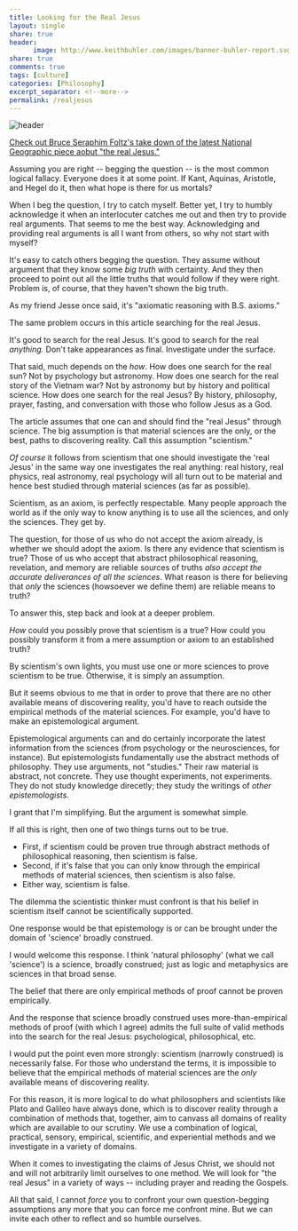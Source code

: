 ```yaml
---
title: Looking for the Real Jesus
layout: single
share: true
header:
      image: http://www.keithbuhler.com/images/banner-buhler-report.svg
share: true
comments: true
tags: [culture]
categories: [Philosophy]
excerpt_separator: <!--more-->
permalink: /realjesus
---
```


![header](http://anothercity.org/wp-content/uploads/2017/12/real-jesus-250x367.png)

[Check out Bruce Seraphim Foltz's take down of the latest National Geographic piece aobut "the real Jesus."](http://anothercity.org/looking-for-the-real-jesus-try-the-gospels/)

Assuming you are right -- begging the question -- is the most common logical fallacy. Everyone does it at some point. If Kant, Aquinas, Aristotle, and Hegel do it, then what hope is there for us mortals? 

When I beg the question, I try to catch myself. Better yet, I try to humbly acknowledge it when an interlocuter catches me out and then try to provide real arguments. That seems to me the best way. Acknowledging and providing real arguments is all I want from others, so why not start with myself? 

It's easy to catch others begging the question. They assume without argument that they know some *big truth* with certainty. And they then proceed to point out all the little truths that would follow if they were right. Problem is, of course, that they haven't shown the big truth. 

As my friend Jesse once said, it's "axiomatic reasoning with B.S. axioms."

The same problem occurs in this article searching for the real Jesus. 

<!--more-->

It's good to search for the real Jesus. It's good to search for the real *anything.* Don't take appearances as final. Investigate under the surface. 

That said, much depends on the *how*. How does one search for the real sun? Not by psychology but astronomy. How does one search for the real story of the Vietnam war? Not by astronomy but by history and political science. How does one search for the real Jesus? By history, philosophy, prayer, fasting, and conversation with those who follow Jesus as a God. 

The article assumes that one can and should find the "real Jesus" through science. The big assumption is that material sciences are the only, or the best, paths to discovering reality. Call this assumption "scientism." 

*Of course* it follows from scientism that one should investigate the 'real Jesus' in the same way one investigates the real anything: real history, real physics, real astronomy, real psychology will all turn out to be material and hence best studied through material sciences (as far as possible). 

Scientism, as an axiom, is perfectly respectable. Many people approach the world as if the only way to know anything is to use all the sciences, and only the sciences. They get by. 

The question, for those of us who do not accept the axiom already, is whether we should adopt the axiom. Is there any evidence that scientism is true? Those of us who accept that abstract philosophical reasoning, revelation, and memory are reliable sources of truths *also accept the accurate deliverances of all the sciences*. What reason is there for believing that *only* the sciences (howsoever we define them) are reliable means to truth?

To answer this, step back and look at a deeper problem. 

*How* could you possibly prove that scientism is a true? How could you possibly transform it from a mere assumption or axiom to an established truth? 

By scientism's own lights, you must use one or more sciences to prove scientism to be true. Otherwise, it is simply an assumption. 

But it seems obvious to me that in order to prove that there are no other available means of discovering reality, you'd have to reach outside the empirical methods of the material sciences. For example, you'd have to make an epistemological argument. 

Epistemological arguments can and do certainly incorporate the latest information from the sciences (from psychology or the neurosciences, for instance). But epistemologists fundamentally use the abstract methods of philosophy.  They use arguments, not "studies." Their raw material is abstract, not concrete. They use thought experiments, not experiments. They do not study knowledge direcetly; they study the writings of *other epistemologists*. 

I grant that I'm simplifying. But the argument is somewhat simple. 

If all this is right, then one of two things turns out to be true. 


- First, if scientism could be proven true through abstract methods of philosophical reasoning, then scientism is false. 
- Second, if it's false that you can only know through the empirical methods of material sciences, then scientism is also false. 
- Either way, scientism is false. 

The dilemma the scientistic thinker must confront is that his belief in scientism itself cannot be scientifically supported. 

One response would be that epistemology is or can be brought under the domain of 'science' broadly construed. 

I would welcome this response. I think 'natural philosophy' (what we call 'science') is a science, broadly construed; just as logic and metaphysics are sciences in that broad sense. 


The belief that there are only empirical methods of proof cannot be proven empirically. 

And the response that science broadly construed uses more-than-empirical methods of proof (with which I agree) admits the full suite of valid methods into the search for the real Jesus: psychological, philosophical, etc. 

I would put the point even more strongly: scientism (narrowly construed) is necessarily false. For those who understand the terms, it is impossible to believe that the empirical methods of material sciences are the *only* available means of discovering reality. 

For this reason, it is more logical to do what philosophers and scientists like Plato and Galileo have always done, which is to discover reality through a combination of methods that, together, aim to canvass all domains of reality which are available to our scrutiny. We use a combination of logical, practical, sensory, empirical, scientific, and experiential methods and we investigate in a variety of domains. 

When it comes to investigating the claims of Jesus Christ, we should not and will not arbitrarily limit ourselves to one method. We will look for "the real Jesus" in a variety of ways -- including prayer and reading the Gospels. 

All that said, I cannot *force* you to confront your own question-begging assumptions any more that you can force me confront mine. But we can invite each other to reflect and so humble ourselves. 